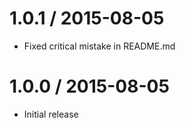 1.0.1 / 2015-08-05
==================

* Fixed critical mistake in README.md

1.0.0 / 2015-08-05
==================

* Initial release